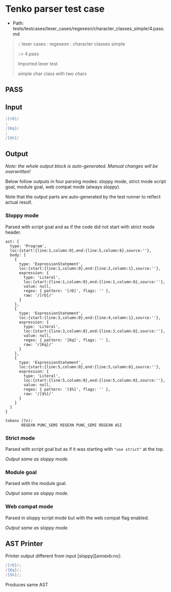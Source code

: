 # Tenko parser test case

- Path: tests/testcases/lexer_cases/regexesn/character_classes_simple/4.pass.md

> :: lexer cases : regexesn : character classes simple
>
> ::> 4.pass
>
> Imported lexer test
>
> simple char class with two chars

## PASS

## Input

`````js
/[rD]/
;
/[Kq]/
;
/[$%]/
`````

## Output

_Note: the whole output block is auto-generated. Manual changes will be overwritten!_

Below follow outputs in four parsing modes: sloppy mode, strict mode script goal, module goal, web compat mode (always sloppy).

Note that the output parts are auto-generated by the test runner to reflect actual result.

### Sloppy mode

Parsed with script goal and as if the code did not start with strict mode header.

`````
ast: {
  type: 'Program',
  loc:{start:{line:1,column:0},end:{line:5,column:6},source:''},
  body: [
    {
      type: 'ExpressionStatement',
      loc:{start:{line:1,column:0},end:{line:2,column:1},source:''},
      expression: {
        type: 'Literal',
        loc:{start:{line:1,column:0},end:{line:1,column:6},source:''},
        value: null,
        regex: { pattern: '[rD]', flags: '' },
        raw: '/[rD]/'
      }
    },
    {
      type: 'ExpressionStatement',
      loc:{start:{line:3,column:0},end:{line:4,column:1},source:''},
      expression: {
        type: 'Literal',
        loc:{start:{line:3,column:0},end:{line:3,column:6},source:''},
        value: null,
        regex: { pattern: '[Kq]', flags: '' },
        raw: '/[Kq]/'
      }
    },
    {
      type: 'ExpressionStatement',
      loc:{start:{line:5,column:0},end:{line:5,column:6},source:''},
      expression: {
        type: 'Literal',
        loc:{start:{line:5,column:0},end:{line:5,column:6},source:''},
        value: null,
        regex: { pattern: '[$%]', flags: '' },
        raw: '/[$%]/'
      }
    }
  ]
}

tokens (7x):
       REGEXN PUNC_SEMI REGEXN PUNC_SEMI REGEXN ASI
`````

### Strict mode

Parsed with script goal but as if it was starting with `"use strict"` at the top.

_Output same as sloppy mode._

### Module goal

Parsed with the module goal.

_Output same as sloppy mode._

### Web compat mode

Parsed in sloppy script mode but with the web compat flag enabled.

_Output same as sloppy mode._

## AST Printer

Printer output different from input [sloppy][annexb:no]:

````js
/[rD]/;
/[Kq]/;
/[$%]/;
````

Produces same AST
